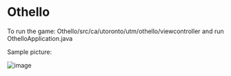 # Othello

To run the game:
Othello/src/ca/utoronto/utm/othello/viewcontroller
and run OthelloApplication.java 

Sample picture:

![image](https://user-images.githubusercontent.com/52051064/155416371-2d43e36f-bafc-4b5b-be4e-f0bbbeb514f3.png)
